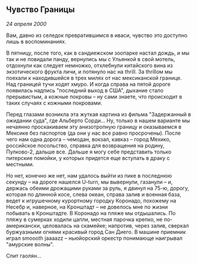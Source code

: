 ## Чувство Границы
_24 апреля 2000_

Вам, давно из селедок превратившимся в иваси, чувство это доступно лишь в воспоминаниях.

В пятницу, после того, как в сандиежском зоопарке настал дождь, и мы так и не повидали панду, вернулись мы с Ульянкой в свой мотель, отдохнули как следует немножко, отхлебнули китайского вина из экзотического фрукта личи, и потянуло нас на thrill. За thrillом мы поехали к находившейся в трех милях от нас мексиканской границе. Над границей тучи ходят хмуро. И когда справа на пятой дороге появилась надпись "последний выход в США", дыхание стало прерывистым, а кожные покровы – ну сами знаете, что происходит в таких случаях с кожными покровами.

Перед глазами возникла эта жуткая картина из фильма "Задержанный в ожидании суда", где Альберто Сорди... Ну, только в нашем варианте мы нечаянно проскакиваем эту анизотропную границу и оказываемся в Мексике без паспортов (да они у нас все равно просрочены). После чего нам одна дорога – чемодан, вокзал, кавказ – город Мехико, российское посольство, справка для возвращения на родину, Пулково-2, дальше все. Дальше я могу себе представить только питерские помойки, у которых придется еще вступать в драку с местными.

Но нет, конечно же нет, нам удалось выйти из пике в последнюю секунду – на дороге нашелся U-turn, мы вывернули, газанули – и, держась обеими дрожащими руками за руль, я двинул на 75-ю, дорогу, которая по длинной косе, слева океан, справа залив и военная база, ведет к игрушечному курортному городку Коронадо, похожему на Несебр и, наверное, на Кронштадт – не довелось мне по жизни побывать в Кронштадте. В Коронадо на пляже мы отдышались. По пляжу в сумерках ходили цапли, местная парочка крепко, не по-американски, целовалась на скамейке; напротив, через залив, сверкал буржуазными огнями красивый город Сан Диего. В машине приемник играл smoooth jaaaazz – ньюйорский оркестр понимающе наигрывал "амурские волны".

Спит гаолян...
